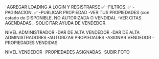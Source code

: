 -AGREGAR LOADING A LOGIN Y REGISTRARSE ✅
-FILTROS. ✅
-PAGINACION. ✅
-PUBLICAR PROPIEDAD
-VER TUS PROPIEDADES (con estado de DISPONIBLE, NO AUTORIZADA O VENDIDA).
-VER CITAS AGENDADAS.
-SOLICITAR AYUDA DE VENDEDOR.

NIVEL ADMINISTRADOR
-DAR DE ALTA VENDEDOR
-DAR DE ALTA ADMINISTRADORES
-AUTORIZAR PROPIEDADES
-ASIGNAR VENDEDOR
-PROPIEDADES VENDIDAS

NIVEL VENDEDOR
-PROPIEDADES ASIGNADAS
-SUBIR FOTO
